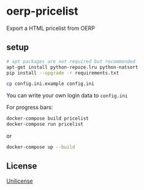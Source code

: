 oerp-pricelist
==============

Export a HTML pricelist from OERP

setup
-----

```sh
# apt packages are not required but recommended
apt-get install python-repoze.lru python-natsort
pip install --upgrade -r requirements.txt

cp config.ini.example config.ini
```

You can write your own login data to `config.ini`

For progress bars:

```sh
docker-compose build pricelist
docker-compose run pricelist
```

or

```sh
docker-compose up --build
```

License
-------

[Unilicense](LICENSE)
